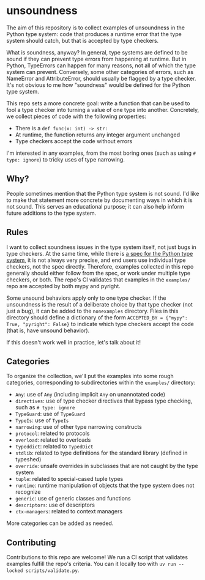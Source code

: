 # unsoundness

The aim of this repository is to collect examples of unsoundness in the
Python type system: code that produces a runtime error that the type system
should catch, but that is accepted by type checkers.

What is soundness, anyway? In general, type systems are defined to be sound
if they can prevent type errors from happening at runtime. But in Python,
TypeErrors can happen for many reasons, not all of which the type system can
prevent. Conversely, some other categories of errors, such as NameError and
AttributeError, should usually be flagged by a type checker. It's not obvious to
me how "soundness" would be defined for the Python type system.

This repo sets a more concrete goal: write a function that can be used to fool
a type checker into turning a value of one type into another. Concretely, we
collect pieces of code with the following properties:

* There is a `def func(x: int) -> str:`
* At runtime, the function returns any integer argument unchanged
* Type checkers accept the code without errors

I'm interested in any examples, from the most boring ones (such as using
`# type: ignore`) to tricky uses of type narrowing.

## Why?

People sometimes mention that the Python type system is not sound. I'd like
to make that statement more concrete by documenting ways in which it is not
sound. This serves an educational purpose; it can also help inform future
additions to the type system.

## Rules

I want to collect soundness issues in the type system itself, not just bugs
in type checkers. At the same time, while there is
[a spec for the Python type system](https://typing.python.org/en/latest/),
it is not always very precise, and end users use individual type checkers, not the spec
directly. Therefore, examples collected in this repo generally should either
follow from the spec, or work under multiple type checkers, or both.
The repo's CI validates that examples in the `examples/` repo are accepted
by both mypy and pyright.

Some unsound behaviors apply only to one type checker. If the unsoundness is the result of a
deliberate choice by that type checker (not just a bug), it can be added to the `nonexamples`
directory. Files in this directory should define a dictionary of the form
`ACCEPTED_BY = {"mypy": True, "pyright": False}` to indicate which type checkers accept the code
(that is, have unsound behavior).

If this doesn't work well in practice, let's talk about it!

## Categories

To organize the collection, we'll put the examples into some rough categories,
corresponding to subdirectories within the `examples/` directory:

* `Any`: use of `Any` (including implicit `Any` on unannotated code)
* `directives`: use of type checker directives that bypass type checking, such as `# type: ignore`
* `TypeGuard`: use of `TypeGuard`
* `TypeIs`: use of `TypeIs`
* `narrowing`: use of other type narrowing constructs
* `protocol`: related to protocols
* `overload`: related to overloads
* `typeddict`: related to `TypedDict`
* `stdlib`: related to type definitions for the standard library (defined in typeshed)
* `override`: unsafe overrides in subclasses that are not caught by the type system
* `tuple`: related to special-cased tuple types
* `runtime`: runtime manipulation of objects that the type system does not recognize
* `generic`: use of generic classes and functions
* `descriptors`: use of descriptors
* `ctx-managers`: related to context managers

More categories can be added as needed.



## Contributing

Contributions to this repo are welcome! We run a CI script that validates examples
fulfill the repo's criteria. You can it locally too with `uv run --locked scripts/validate.py`.
